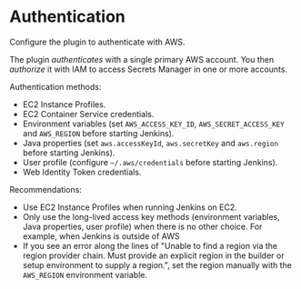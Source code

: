 # Authentication

Configure the plugin to authenticate with AWS.

The plugin *authenticates* with a single primary AWS account. You then *authorize* it with IAM to access Secrets Manager in one or more accounts.

Authentication methods:

- EC2 Instance Profiles.
- EC2 Container Service credentials.
- Environment variables (set `AWS_ACCESS_KEY_ID`, `AWS_SECRET_ACCESS_KEY` and `AWS_REGION` before starting Jenkins).
- Java properties (set `aws.accessKeyId`, `aws.secretKey` and `aws.region` before starting Jenkins).
- User profile (configure `~/.aws/credentials` before starting Jenkins).
- Web Identity Token credentials.

Recommendations:

- Use EC2 Instance Profiles when running Jenkins on EC2.
- Only use the long-lived access key methods (environment variables, Java properties, user profile) when there is no other choice. For example, when Jenkins is outside of AWS
- If you see an error along the lines of "Unable to find a region via the region provider chain. Must provide an explicit region in the builder or setup environment to supply a region.", set the region manually with the `AWS_REGION` environment variable.
